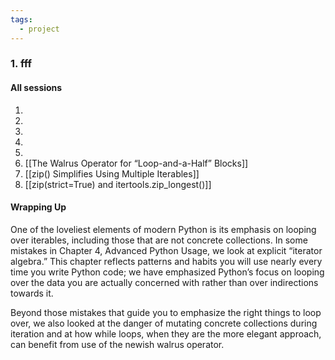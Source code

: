 ```yaml
---
tags:
  - project
---
```

### 1. fff

#### All sessions

1. 
2. 
3. 
4. 
5. 
6. [[The Walrus Operator for “Loop-and-a-Half” Blocks]]
7. [[zip() Simplifies Using Multiple Iterables]]
8. [[zip(strict=True) and itertools.zip_longest()]]

#### Wrapping Up

One of the loveliest elements of modern Python is its emphasis on looping over iterables, including those that are not concrete collections. In some mistakes in Chapter 4, Advanced Python Usage, we look at explicit “iterator algebra.” This chapter reflects patterns and habits you will use nearly every time you write Python code; we have emphasized Python’s focus on looping over the data you are actually concerned with rather than over indirections towards it.

Beyond those mistakes that guide you to emphasize the right things to loop over, we also looked at the danger of mutating concrete collections during iteration and at how while loops, when they are the more elegant approach, can benefit from use of the newish walrus operator.
